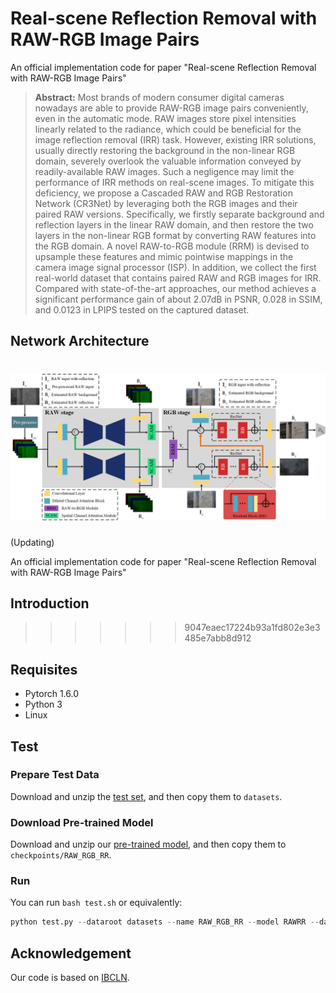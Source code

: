 # Real-scene Reflection Removal with RAW-RGB Image Pairs

An official implementation code for paper "Real-scene Reflection Removal with RAW-RGB Image Pairs"

> **Abstract:** 
Most brands of modern consumer digital cameras nowadays are able to provide RAW-RGB image pairs conveniently, even in the automatic mode. RAW images store pixel
intensities linearly related to the radiance, which could be beneficial for the image reflection removal (IRR) task. 
However, existing IRR solutions, usually directly restoring the background in the non-linear RGB domain, severely overlook the valuable information conveyed by readily-available RAW images. Such
a negligence may limit the performance of IRR methods on real-scene images. 
To mitigate this deficiency, we propose a Cascaded RAW and RGB Restoration Network (CR3Net) by leveraging both the RGB images and their paired RAW versions. 
Specifically, we firstly separate background and reflection layers in the linear RAW domain, and then restore the two layers in the non-linear RGB format by converting RAW features into the
RGB domain. 
A novel RAW-to-RGB module (RRM) is devised to upsample these features and mimic pointwise mappings in the camera image signal processor (ISP). 
In addition, we collect the first real-world dataset that contains paired RAW and RGB images for IRR. Compared with state-of-the-art approaches, our method achieves a significant performance gain of about 2.07dB
in PSNR, 0.028 in SSIM, and 0.0123 in LPIPS tested on the captured dataset. 

## Network Architecture
![CR3Net](imgs/Framework.png)
=======
(Updating)

An official implementation code for paper "Real-scene Reflection Removal with RAW-RGB Image Pairs"

## Introduction
>>>>>>> 9047eaec17224b93a1fd802e3e3485e7abb8d912

## Requisites

* Pytorch 1.6.0
* Python 3
* Linux

## Test

### Prepare Test Data

Download and unzip the [test set](https://drive.google.com/file/d/1pnSjX1te9DrVMotnnL8X3iwJGYb8Fjw1/view?usp=sharing), and then copy them to `datasets`.

### Download Pre-trained Model

Download and unzip our [pre-trained model](https://drive.google.com/file/d/1mCQbBi35sM9hMOxA1pjDrWvWfM-hf7Ya/view?usp=sharing), and then copy them to `checkpoints/RAW_RGB_RR`.

### Run

You can run `bash test.sh`
or equivalently:
```python
python test.py --dataroot datasets --name RAW_RGB_RR --model RAWRR --dataset_mode rawrr  --preprocess "" --no_flip --epoch final --gpu_ids 0
```

## Acknowledgement

Our code is based on [IBCLN](https://github.com/JHL-HUST/IBCLN).
